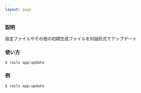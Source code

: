 ```yaml
---
layout: page
---
```


### 説明

設定ファイルやその他の初期生成ファイルを対話形式でアップデート

### 使い方

    $ rails app:update

### 例

    $ rails app:update
